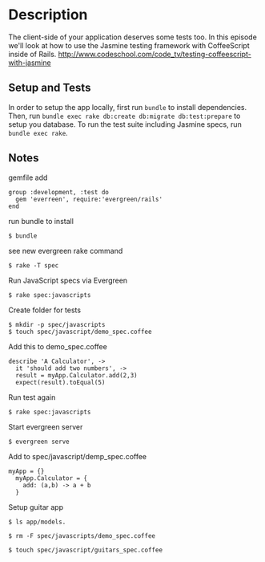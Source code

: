 # Description

The client-side of your application deserves some tests too. In this episode we'll look at how to use the Jasmine testing framework with CoffeeScript inside of Rails. http://www.codeschool.com/code_tv/testing-coffeescript-with-jasmine

## Setup and Tests

In order to setup the app locally, first run `bundle` to install dependencies.
Then, run `bundle exec rake db:create db:migrate db:test:prepare` to setup you database.
To run the test suite including Jasmine specs, run `bundle exec rake`.

## Notes

gemfile add

    group :development, :test do
      gem 'everreen', require:'evergreen/rails'
    end


run bundle to install

    $ bundle

see new evergreen rake command

    $ rake -T spec

Run JavaScript specs via Evergreen

    $ rake spec:javascripts

Create folder for tests

    $ mkdir -p spec/javascripts
    $ touch spec/javascript/demo_spec.coffee
    
Add this to demo_spec.coffee

    describe 'A Calculator', ->
      it 'should add two numbers', ->
      result = myApp.Calculator.add(2,3)
      expect(result).toEqual(5)
      
Run test again

    $ rake spec:javascripts
    
Start evergreen server

    $ evergreen serve
 
Add to spec/javascript/demp_spec.coffee

    myApp = {}
      myApp.Calculator = {
        add: (a,b) -> a + b
      }

Setup guitar app

    $ ls app/models.

    $ rm -F spec/javascripts/demo_spec.coffee

    $ touch spec/javascript/guitars_spec.coffee


